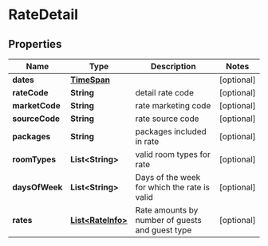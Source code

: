 
# RateDetail

## Properties
Name | Type | Description | Notes
------------ | ------------- | ------------- | -------------
**dates** | [**TimeSpan**](TimeSpan.md) |  |  [optional]
**rateCode** | **String** | detail rate code |  [optional]
**marketCode** | **String** | rate marketing code |  [optional]
**sourceCode** | **String** | rate source code |  [optional]
**packages** | **String** | packages included in rate |  [optional]
**roomTypes** | **List&lt;String&gt;** | valid room types for rate |  [optional]
**daysOfWeek** | **List&lt;String&gt;** | Days of the week for which the rate is valid |  [optional]
**rates** | [**List&lt;RateInfo&gt;**](RateInfo.md) | Rate amounts by number of guests and guest type |  [optional]



